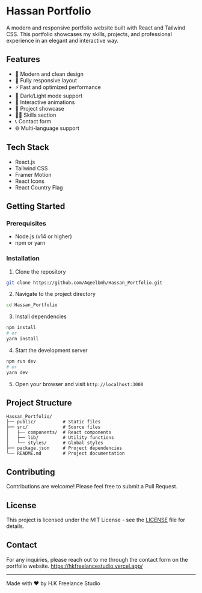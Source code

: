 # Hassan Portfolio

A modern and responsive portfolio website built with React and Tailwind CSS. This portfolio showcases my skills, projects, and professional experience in an elegant and interactive way.

## Features

- 🎨 Modern and clean design
- 📱 Fully responsive layout
- ⚡ Fast and optimized performance
- 🌙 Dark/Light mode support
- 🎯 Interactive animations
- 📝 Project showcase
- 👨‍💻 Skills section
- 📞 Contact form
- 🌐 Multi-language support

## Tech Stack

- React.js
- Tailwind CSS
- Framer Motion
- React Icons
- React Country Flag

## Getting Started

### Prerequisites

- Node.js (v14 or higher)
- npm or yarn

### Installation

1. Clone the repository
```bash
git clone https://github.com/Aqeelbmh/Hassan_Portfolio.git
```

2. Navigate to the project directory
```bash
cd Hassan_Portfolio
```

3. Install dependencies
```bash
npm install
# or
yarn install
```

4. Start the development server
```bash
npm run dev
# or
yarn dev
```

5. Open your browser and visit `http://localhost:3000`

## Project Structure

```
Hassan_Portfolio/
├── public/          # Static files
├── src/             # Source files
│   ├── components/  # React components
│   ├── lib/         # Utility functions
│   └── styles/      # Global styles
├── package.json     # Project dependencies
└── README.md        # Project documentation
```

## Contributing

Contributions are welcome! Please feel free to submit a Pull Request.

## License

This project is licensed under the MIT License - see the [LICENSE](LICENSE) file for details.

## Contact

For any inquiries, please reach out to me through the contact form on the portfolio website.
https://hkfreelancestudio.vercel.app/

---

Made with ❤️ by H.K Freelance Studio
